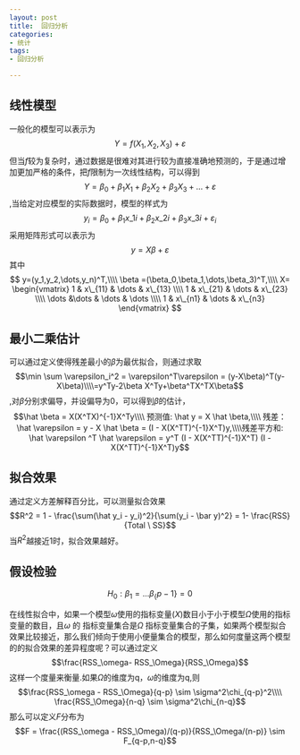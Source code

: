 ```yaml
---
layout: post
title:  回归分析
categories:
- 统计
tags:
- 回归分析

---
```


## 线性模型
一般化的模型可以表示为$$Y=f(X_1,X_2,X_3)+\varepsilon$$ 但当$f$较为复杂时，通过数据是很难对其进行较为直接准确地预测的，于是通过增加更加严格的条件，把$f$限制为一次线性结构，可以得到$$Y=\beta_0 + \beta_1X_1+\beta_2X_2+\beta_3X_3+ \dots +\varepsilon$$,当给定对应模型的实际数据时，模型的样式为$$y_i = \beta_0 + \beta_1x\_{1i} +\beta_2x\_{2i} + \beta_3x\_{3i}+\varepsilon_i$$ 采用矩阵形式可以表示为$$y=X\beta + \varepsilon$$其中 
$$
y=(y_1,y_2,\dots,y_n)^T,\\\\
\beta =(\beta_0,\beta_1,\dots,\beta_3)^T,\\\\
X= \begin{vmatrix}
1 & x\_{11} & \dots & x\_{13} \\\\
1 & x\_{21} & \dots & x\_{23} \\\\
\dots &\dots & \dots & \dots \\\\
1 & x\_{n1} & \dots & x\_{n3}
\end{vmatrix} 
$$

## 最小二乘估计
可以通过定义使得残差最小的$\beta$为最优拟合，则通过求取
 $$\min \sum \varepsilon_i^2 = \varepsilon^T\varepsilon = (y-X\beta)^T(y-X\beta)\\\\=y^Ty-2\beta X^Ty+\beta^TX^TX\beta$$,对$\beta$分别求偏导，并设偏导为0，可以得到$\beta$的估计，$$\hat \beta = X(X^TX)^{-1}X^Ty\\\\ 预测值: \hat y = X \hat \beta,\\\\ 残差： \hat \varepsilon = y - X \hat \beta = (I - X(X^TT)^{-1}X^T)y,\\\\残差平方和: \hat \varepsilon ^T \hat \varepsilon = y^T (I - X(X^TT)^{-1}X^T) (I - X(X^TT)^{-1}X^T)y$$


##  拟合效果

通过定义方差解释百分比，可以测量拟合效果$$R^2 = 1 - \frac{\sum(\hat y_i - y_i)^2}{\sum(y_i - \bar y)^2} = 1- \frac{RSS}{Total \ SS}$$ 当$R^2$越接近1时，拟合效果越好。


## 假设检验
$$H_0 : \beta_1 = \dots \beta_\{p-1\} =0$$

在线性拟合中，如果一个模型$\omega$使用的指标变量$(X)$数目小于小于模型$\Omega$使用的指标变量的数目，且$\omega$ 的 指标变量集合是$\Omega$ 指标变量集合的子集，如果两个模型拟合效果比较接近，那么我们倾向于使用小便量集合的模型，那么如何度量这两个模型的的拟合效果的差异程度呢？可以通过定义$$\frac{RSS_\omega- RSS_\Omega}{RSS_\Omega}$$这样一个度量来衡量.如果$\Omega$的维度为q，$\omega$的维度为q,则$$\frac{RSS_\omega - RSS_\Omega}{q-p} \sim \sigma^2\chi_{q-p}^2\\\\ \frac{RSS_\Omega}{n-q} \sim \sigma^2\chi_{n-q}$$那么可以定义$F$分布为$$F = \frac{(RSS_\omega - RSS_\Omega)/(q-p)}{RSS_\Omega/(n-p)} \sim F_{q-p,n-q}$$